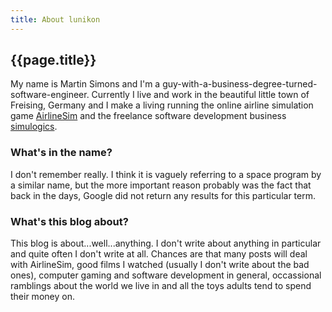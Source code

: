 ```yaml
---
title: About lunikon
---
```


## {{page.title}}

My name is Martin Simons and I'm a guy-with-a-business-degree-turned-software-engineer. Currently I live and work in the beautiful little town of Freising, Germany and I make a living running the online airline simulation game [AirlineSim](http://www.airlinesim.aero) and the freelance software development business [simulogics](http://www.simulogics.net).

### What's in the name?

I don't remember really. I think it is vaguely referring to a space program by a similar name, but the more important reason probably was the fact that back in the days, Google did not return any results for this particular term.

### What's this blog about?

This blog is about...well...anything. I don't write about anything in particular and quite often I don't write at all. Chances are that many posts will deal with AirlineSim, good films I watched (usually I don't write about the bad ones), computer gaming and software development in general, occassional ramblings about the world we live in and all the toys adults tend to spend their money on.